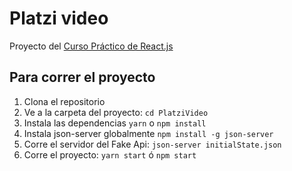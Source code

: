 # Platzi video
Proyecto del [Curso Práctico de React.js](https://platzi.com/clases/react-ejs/)

## Para correr el proyecto
1. Clona el repositorio
2. Ve a la carpeta del proyecto:
    `cd PlatziVideo`
2. Instala las dependencias
    `yarn` o `npm install`
3. Instala json-server globalmente
    `npm install -g json-server`
4. Corre el servidor del Fake Api:
    `json-server initialState.json`
5. Corre el proyecto:
    `yarn start` ó  `npm start`